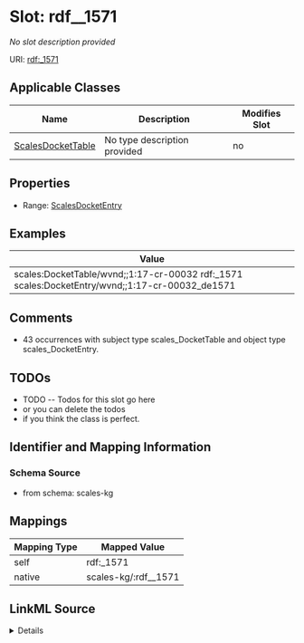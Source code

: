 

# Slot: rdf__1571


_No slot description provided_





URI: [rdf:_1571](http://www.w3.org/1999/02/22-rdf-syntax-ns#_1571)



<!-- no inheritance hierarchy -->





## Applicable Classes

| Name | Description | Modifies Slot |
| --- | --- | --- |
| [ScalesDocketTable](../classes/ScalesDocketTable.md) | No type description provided |  no  |







## Properties

* Range: [ScalesDocketEntry](../classes/ScalesDocketEntry.md)






## Examples

| Value |
| --- |
| scales:DocketTable/wvnd;;1:17-cr-00032 rdf:_1571 scales:DocketEntry/wvnd;;1:17-cr-00032_de1571 |

## Comments

* 43 occurrences with subject type scales_DocketTable and object type scales_DocketEntry.

## TODOs

* TODO -- Todos for this slot go here
* or you can delete the todos
* if you think the class is perfect.

## Identifier and Mapping Information







### Schema Source


* from schema: scales-kg




## Mappings

| Mapping Type | Mapped Value |
| ---  | ---  |
| self | rdf:_1571 |
| native | scales-kg/:rdf__1571 |




## LinkML Source

<details>
```yaml
name: rdf__1571
description: No slot description provided
todos:
- TODO -- Todos for this slot go here
- or you can delete the todos
- if you think the class is perfect.
comments:
- 43 occurrences with subject type scales_DocketTable and object type scales_DocketEntry.
examples:
- value: scales:DocketTable/wvnd;;1:17-cr-00032 rdf:_1571 scales:DocketEntry/wvnd;;1:17-cr-00032_de1571
from_schema: scales-kg
rank: 1000
slot_uri: rdf:_1571
alias: rdf__1571
domain_of:
- scales_DocketTable
range: scales_DocketEntry

```
</details>